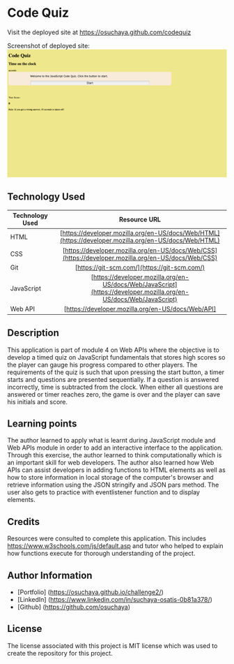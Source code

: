 # Code Quiz

Visit the deployed site at https://osuchaya.github.com/codequiz

Screenshot of deployed site:
![](images/codequizsite.png)

## Technology Used 

| Technology Used         | Resource URL           | 
| ------------- |:-------------:| 
| HTML    | [https://developer.mozilla.org/en-US/docs/Web/HTML](https://developer.mozilla.org/en-US/docs/Web/HTML) | 
| CSS     | [https://developer.mozilla.org/en-US/docs/Web/CSS](https://developer.mozilla.org/en-US/docs/Web/CSS)      |   
| Git | [https://git-scm.com/](https://git-scm.com/)     |    
| JavaScript | [https://developer.mozilla.org/en-US/docs/Web/JavaScript](https://developer.mozilla.org/en-US/docs/Web/JavaScript) |
| Web API | [https://developer.mozilla.org/en-US/docs/Web/API] | (https://developer.mozilla.org/en-US/docs/Web/API) |

## Description

This application is part of module 4 on Web APIs where the objective is to develop a timed quiz on JavaScript fundamentals that stores high scores so the player can gauge his progress compared to other players. The requirements of the quiz is such that upon pressing the start button, a timer starts and questions are presented sequentially. If a question is answered incorrectly, time is subtracted from the clock. When either all questions are answered or timer reaches zero, the game is over and the player can save his initials and score.

## Learning points
The author learned to apply what is learnt during JavaScript module and Web APIs module in order to add an interactive interface to the application. Through this exercise, the author learned to think computationally which is an important skill for web developers. The author also learned how Web APIs can assist developers in adding functions to HTML elements as well as how to store information in local storage of the computer's browser and retrieve information using the JSON stringify and JSON pars method. The user also gets to practice with eventlistener function and to display elements.

## Credits
Resources were consulted to complete this application. This includes https://www.w3schools.com/js/default.asp and tutor who helped to explain how functions execute for thorough understanding of the project.

## Author Information
* [Portfolio] (https://osuchaya.github.io/challenge2/)
* [LinkedIn] (https://www.linkedin.com/in/suchaya-osatis-0b81a378/)
* [Github] (https://github.com/osuchaya)

## License
The license associated with this project is MIT license which was used to create the repository for this project.